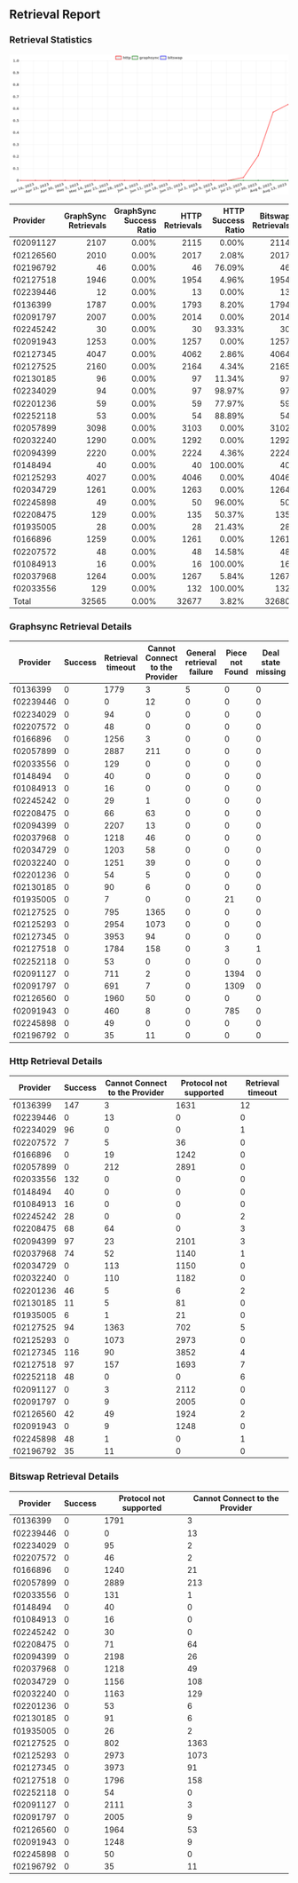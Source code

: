 ## Retrieval Report
### Retrieval Statistics
<img src="https://raw.githubusercontent.com/data-preservation-programs/filplus-checker-assets/main/filecoin-project/filecoin-plus-large-datasets/issues/1891/1692196768267.png"/>

| Provider  | GraphSync Retrievals | GraphSync Success Ratio | HTTP Retrievals | HTTP Success Ratio | Bitswap Retrievals | Bitswap Success Ratio |
| :-------- | -------------------: | ----------------------: | --------------: | -----------------: | -----------------: | --------------------: |
| f02091127 |                 2107 |                   0.00% |            2115 |              0.00% |               2114 |                 0.00% |
| f02126560 |                 2010 |                   0.00% |            2017 |              2.08% |               2017 |                 0.00% |
| f02196792 |                   46 |                   0.00% |              46 |             76.09% |                 46 |                 0.00% |
| f02127518 |                 1946 |                   0.00% |            1954 |              4.96% |               1954 |                 0.00% |
| f02239446 |                   12 |                   0.00% |              13 |              0.00% |                 13 |                 0.00% |
| f0136399  |                 1787 |                   0.00% |            1793 |              8.20% |               1794 |                 0.00% |
| f02091797 |                 2007 |                   0.00% |            2014 |              0.00% |               2014 |                 0.00% |
| f02245242 |                   30 |                   0.00% |              30 |             93.33% |                 30 |                 0.00% |
| f02091943 |                 1253 |                   0.00% |            1257 |              0.00% |               1257 |                 0.00% |
| f02127345 |                 4047 |                   0.00% |            4062 |              2.86% |               4064 |                 0.00% |
| f02127525 |                 2160 |                   0.00% |            2164 |              4.34% |               2165 |                 0.00% |
| f02130185 |                   96 |                   0.00% |              97 |             11.34% |                 97 |                 0.00% |
| f02234029 |                   94 |                   0.00% |              97 |             98.97% |                 97 |                 0.00% |
| f02201236 |                   59 |                   0.00% |              59 |             77.97% |                 59 |                 0.00% |
| f02252118 |                   53 |                   0.00% |              54 |             88.89% |                 54 |                 0.00% |
| f02057899 |                 3098 |                   0.00% |            3103 |              0.00% |               3102 |                 0.00% |
| f02032240 |                 1290 |                   0.00% |            1292 |              0.00% |               1292 |                 0.00% |
| f02094399 |                 2220 |                   0.00% |            2224 |              4.36% |               2224 |                 0.00% |
| f0148494  |                   40 |                   0.00% |              40 |            100.00% |                 40 |                 0.00% |
| f02125293 |                 4027 |                   0.00% |            4046 |              0.00% |               4046 |                 0.00% |
| f02034729 |                 1261 |                   0.00% |            1263 |              0.00% |               1264 |                 0.00% |
| f02245898 |                   49 |                   0.00% |              50 |             96.00% |                 50 |                 0.00% |
| f02208475 |                  129 |                   0.00% |             135 |             50.37% |                135 |                 0.00% |
| f01935005 |                   28 |                   0.00% |              28 |             21.43% |                 28 |                 0.00% |
| f0166896  |                 1259 |                   0.00% |            1261 |              0.00% |               1261 |                 0.00% |
| f02207572 |                   48 |                   0.00% |              48 |             14.58% |                 48 |                 0.00% |
| f01084913 |                   16 |                   0.00% |              16 |            100.00% |                 16 |                 0.00% |
| f02037968 |                 1264 |                   0.00% |            1267 |              5.84% |               1267 |                 0.00% |
| f02033556 |                  129 |                   0.00% |             132 |            100.00% |                132 |                 0.00% |
| Total     |                32565 |                   0.00% |           32677 |              3.82% |              32680 |                 0.00% |

### Graphsync Retrieval Details
| Provider  | Success | Retrieval timeout | Cannot Connect to the Provider | General retrieval failure | Piece not Found | Deal state missing |
| --------- | ------- | ----------------- | ------------------------------ | ------------------------- | --------------- | ------------------ |
| f0136399  | 0       | 1779              | 3                              | 5                         | 0               | 0                  |
| f02239446 | 0       | 0                 | 12                             | 0                         | 0               | 0                  |
| f02234029 | 0       | 94                | 0                              | 0                         | 0               | 0                  |
| f02207572 | 0       | 48                | 0                              | 0                         | 0               | 0                  |
| f0166896  | 0       | 1256              | 3                              | 0                         | 0               | 0                  |
| f02057899 | 0       | 2887              | 211                            | 0                         | 0               | 0                  |
| f02033556 | 0       | 129               | 0                              | 0                         | 0               | 0                  |
| f0148494  | 0       | 40                | 0                              | 0                         | 0               | 0                  |
| f01084913 | 0       | 16                | 0                              | 0                         | 0               | 0                  |
| f02245242 | 0       | 29                | 1                              | 0                         | 0               | 0                  |
| f02208475 | 0       | 66                | 63                             | 0                         | 0               | 0                  |
| f02094399 | 0       | 2207              | 13                             | 0                         | 0               | 0                  |
| f02037968 | 0       | 1218              | 46                             | 0                         | 0               | 0                  |
| f02034729 | 0       | 1203              | 58                             | 0                         | 0               | 0                  |
| f02032240 | 0       | 1251              | 39                             | 0                         | 0               | 0                  |
| f02201236 | 0       | 54                | 5                              | 0                         | 0               | 0                  |
| f02130185 | 0       | 90                | 6                              | 0                         | 0               | 0                  |
| f01935005 | 0       | 7                 | 0                              | 0                         | 21              | 0                  |
| f02127525 | 0       | 795               | 1365                           | 0                         | 0               | 0                  |
| f02125293 | 0       | 2954              | 1073                           | 0                         | 0               | 0                  |
| f02127345 | 0       | 3953              | 94                             | 0                         | 0               | 0                  |
| f02127518 | 0       | 1784              | 158                            | 0                         | 3               | 1                  |
| f02252118 | 0       | 53                | 0                              | 0                         | 0               | 0                  |
| f02091127 | 0       | 711               | 2                              | 0                         | 1394            | 0                  |
| f02091797 | 0       | 691               | 7                              | 0                         | 1309            | 0                  |
| f02126560 | 0       | 1960              | 50                             | 0                         | 0               | 0                  |
| f02091943 | 0       | 460               | 8                              | 0                         | 785             | 0                  |
| f02245898 | 0       | 49                | 0                              | 0                         | 0               | 0                  |
| f02196792 | 0       | 35                | 11                             | 0                         | 0               | 0                  |

### Http Retrieval Details
| Provider  | Success | Cannot Connect to the Provider | Protocol not supported | Retrieval timeout |
| --------- | ------- | ------------------------------ | ---------------------- | ----------------- |
| f0136399  | 147     | 3                              | 1631                   | 12                |
| f02239446 | 0       | 13                             | 0                      | 0                 |
| f02234029 | 96      | 0                              | 0                      | 1                 |
| f02207572 | 7       | 5                              | 36                     | 0                 |
| f0166896  | 0       | 19                             | 1242                   | 0                 |
| f02057899 | 0       | 212                            | 2891                   | 0                 |
| f02033556 | 132     | 0                              | 0                      | 0                 |
| f0148494  | 40      | 0                              | 0                      | 0                 |
| f01084913 | 16      | 0                              | 0                      | 0                 |
| f02245242 | 28      | 0                              | 0                      | 2                 |
| f02208475 | 68      | 64                             | 0                      | 3                 |
| f02094399 | 97      | 23                             | 2101                   | 3                 |
| f02037968 | 74      | 52                             | 1140                   | 1                 |
| f02034729 | 0       | 113                            | 1150                   | 0                 |
| f02032240 | 0       | 110                            | 1182                   | 0                 |
| f02201236 | 46      | 5                              | 6                      | 2                 |
| f02130185 | 11      | 5                              | 81                     | 0                 |
| f01935005 | 6       | 1                              | 21                     | 0                 |
| f02127525 | 94      | 1363                           | 702                    | 5                 |
| f02125293 | 0       | 1073                           | 2973                   | 0                 |
| f02127345 | 116     | 90                             | 3852                   | 4                 |
| f02127518 | 97      | 157                            | 1693                   | 7                 |
| f02252118 | 48      | 0                              | 0                      | 6                 |
| f02091127 | 0       | 3                              | 2112                   | 0                 |
| f02091797 | 0       | 9                              | 2005                   | 0                 |
| f02126560 | 42      | 49                             | 1924                   | 2                 |
| f02091943 | 0       | 9                              | 1248                   | 0                 |
| f02245898 | 48      | 1                              | 0                      | 1                 |
| f02196792 | 35      | 11                             | 0                      | 0                 |

### Bitswap Retrieval Details
| Provider  | Success | Protocol not supported | Cannot Connect to the Provider |
| --------- | ------- | ---------------------- | ------------------------------ |
| f0136399  | 0       | 1791                   | 3                              |
| f02239446 | 0       | 0                      | 13                             |
| f02234029 | 0       | 95                     | 2                              |
| f02207572 | 0       | 46                     | 2                              |
| f0166896  | 0       | 1240                   | 21                             |
| f02057899 | 0       | 2889                   | 213                            |
| f02033556 | 0       | 131                    | 1                              |
| f0148494  | 0       | 40                     | 0                              |
| f01084913 | 0       | 16                     | 0                              |
| f02245242 | 0       | 30                     | 0                              |
| f02208475 | 0       | 71                     | 64                             |
| f02094399 | 0       | 2198                   | 26                             |
| f02037968 | 0       | 1218                   | 49                             |
| f02034729 | 0       | 1156                   | 108                            |
| f02032240 | 0       | 1163                   | 129                            |
| f02201236 | 0       | 53                     | 6                              |
| f02130185 | 0       | 91                     | 6                              |
| f01935005 | 0       | 26                     | 2                              |
| f02127525 | 0       | 802                    | 1363                           |
| f02125293 | 0       | 2973                   | 1073                           |
| f02127345 | 0       | 3973                   | 91                             |
| f02127518 | 0       | 1796                   | 158                            |
| f02252118 | 0       | 54                     | 0                              |
| f02091127 | 0       | 2111                   | 3                              |
| f02091797 | 0       | 2005                   | 9                              |
| f02126560 | 0       | 1964                   | 53                             |
| f02091943 | 0       | 1248                   | 9                              |
| f02245898 | 0       | 50                     | 0                              |
| f02196792 | 0       | 35                     | 11                             |
